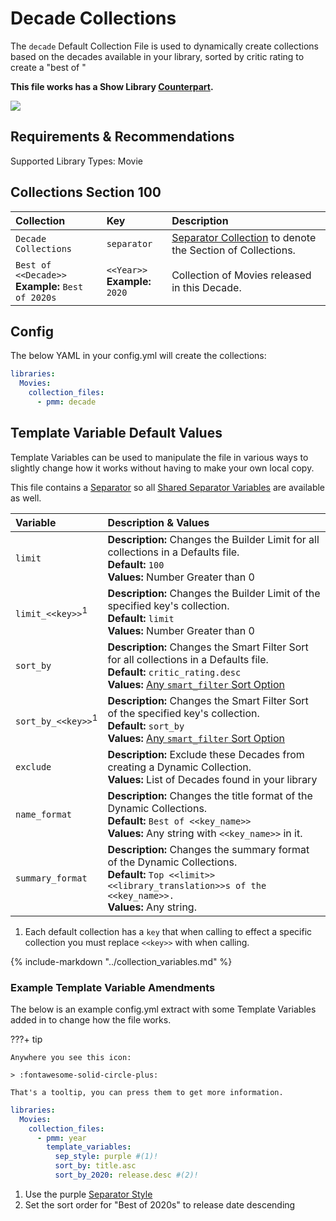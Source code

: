 # Decade Collections

The `decade` Default Collection File is used to dynamically create collections based on the decades available in your library, sorted by critic rating to create a "best of <decade>"

**This file works has a Show Library [Counterpart](../show/decade.md).**

![](../images/decade.png)

## Requirements & Recommendations

Supported Library Types: Movie

## Collections Section 100

| Collection                                           | Key                               | Description                                                                    |
|:-----------------------------------------------------|:----------------------------------|:-------------------------------------------------------------------------------|
| `Decade Collections`                                 | `separator`                       | [Separator Collection](../separators.md) to denote the Section of Collections. |
| `Best of <<Decade>>`<br>**Example:** `Best of 2020s` | `<<Year>>`<br>**Example:** `2020` | Collection of Movies released in this Decade.                                  |

## Config

The below YAML in your config.yml will create the collections:

```yaml
libraries:
  Movies:
    collection_files:
      - pmm: decade
```

## Template Variable Default Values

Template Variables can be used to manipulate the file in various ways to slightly change how it works without having to make your own local copy.

This file contains a [Separator](../separators.md) so all [Shared Separator Variables](../separators.md#shared-separator-variables) are available as well.

| Variable                      | Description & Values                                                                                                                                                                                                      |
|:------------------------------|:--------------------------------------------------------------------------------------------------------------------------------------------------------------------------------------------------------------------------|
| `limit`                       | **Description:** Changes the Builder Limit for all collections in a Defaults file.<br>**Default:** `100`<br>**Values:** Number Greater than 0                                                                             |
| `limit_<<key>>`<sup>1</sup>   | **Description:** Changes the Builder Limit of the specified key's collection.<br>**Default:** `limit`<br>**Values:** Number Greater than 0                                                                                |
| `sort_by`                     | **Description:** Changes the Smart Filter Sort for all collections in a Defaults file.<br>**Default:** `critic_rating.desc`<br>**Values:** [Any `smart_filter` Sort Option](../../builders/smart.md#sort-options)         |
| `sort_by_<<key>>`<sup>1</sup> | **Description:** Changes the Smart Filter Sort of the specified key's collection.<br>**Default:** `sort_by`<br>**Values:** [Any `smart_filter` Sort Option](../../builders/smart.md#sort-options)                         |
| `exclude`                     | **Description:** Exclude these Decades from creating a Dynamic Collection.<br>**Values:** List of Decades found in your library                                                                                           |
| `name_format`                 | **Description:** Changes the title format of the Dynamic Collections.<br>**Default:** `Best of <<key_name>>`<br>**Values:** Any string with `<<key_name>>` in it.                                                         |
| `summary_format`              | **Description:** Changes the summary format of the Dynamic Collections.<br>**Default:** `Top <<limit>> <<library_translation>>s of the <<key_name>>.`<br>**Values:** Any string.                                          |

1. Each default collection has a `key` that when calling to effect a specific collection you must replace `<<key>>` with when calling.

{%
   include-markdown "../collection_variables.md"
%}
### Example Template Variable Amendments

The below is an example config.yml extract with some Template Variables added in to change how the file works.

???+ tip

    Anywhere you see this icon:
   
    > :fontawesome-solid-circle-plus:
   
    That's a tooltip, you can press them to get more information.

```yaml
libraries:
  Movies:
    collection_files:
      - pmm: year
        template_variables:
          sep_style: purple #(1)!
          sort_by: title.asc 
          sort_by_2020: release.desc #(2)!
```

1.  Use the purple [Separator Style](../separators.md#separator-styles)
2.  Set the sort order for "Best of 2020s" to release date descending